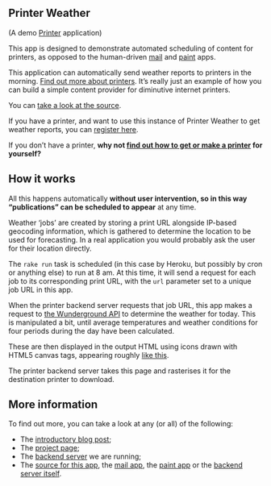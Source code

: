 Printer Weather
------------------

(A demo [Printer][project page] application)

This app is designed to demonstrate automated scheduling of content for
printers, as opposed to the human-driven [mail][] and [paint][] apps.

This application can automatically send weather reports to printers in
the morning. [Find out more about printers][project page]. It’s really just an
example of how you can build a simple content provider for diminutive
internet printers.

You can [take a look at the source][source].

If you have a printer, and want to use this instance of Printer Weather
to get weather reports, you can [register here][].

If you don’t have a printer, **why not [find out how to get or make a
printer][project page] for yourself?**

How it works
------------

All this happens automatically **without user intervention, so in this
way “publications” can be scheduled to appear** at any time.

Weather ‘jobs’ are created by storing a print URL alongside IP-based
geocoding information, which is gathered to determine the location to be
used for forecasting. In a real application you would probably ask the
user for their location directly.

The `rake run` task is scheduled (in this case by Heroku, but possibly
by cron or anything else) to run at 8 am. At this time, it will send a
request for each job to its corresponding print URL, with the `url`
parameter set to a unique job URL in this app.

When the printer backend server requests that job URL, this app makes a
request to [the Wunderground API][] to determine the weather for today.
This is manipulated a bit, until average temperatures and weather
conditions for four periods during the day have been calculated.

These are then displayed in the output HTML using icons drawn with HTML5
canvas tags, appearing roughly [like this][example].

The printer backend server takes this page and rasterises it for the
destination printer to download.

More information
----------------

To find out more, you can take a look at any (or all) of the following:

-   The [introductory blog post][];
-   The [project page][];
-   The [backend server][backend server] we are running;
-   The [source for this app][source], the [mail app][mail], the
    [paint app][paint] or the
    [backend server itself][backend server source].

[example]: http://printer-weather.herokuapp.com/#example
[backend server]: http://printer.exciting.io
[register here]: http://printer-weather.herokuapp.com/register
[find out how to get or make a printer]: http://printer.exciting.io/getting-a-printer
[source]: https://github.com/exciting-io/printer-weather
[mail]: https://github.com/exciting-io/printer-mail
[paint]: https://github.com/exciting-io/printer-paint
[the Wunderground API]: http://wunderground.com
[introductory blog post]: http://exciting.io/2012/04/12/hello-printer/
[project page]: http://exciting.io/printer
[backend server source]: https://github.com/exciting-io/printer
